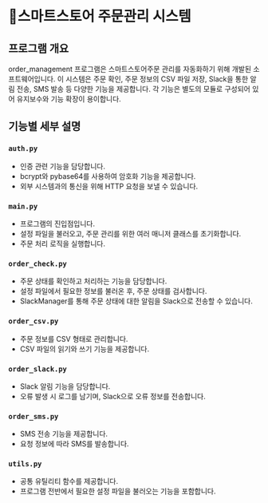 # 스마트스토어 주문관리 시스템

## 프로그램 개요
order_management 프로그램은 스마트스토어주문 관리를 자동화하기 위해 개발된 소프트웨어입니다. 이 시스템은 주문 확인, 주문 정보의 CSV 파일 저장, Slack을 통한 알림 전송, SMS 발송 등 다양한 기능을 제공합니다. 각 기능은 별도의 모듈로 구성되어 있어 유지보수와 기능 확장이 용이합니다.

## 기능별 세부 설명

### `auth.py`
- 인증 관련 기능을 담당합니다.
- bcrypt와 pybase64를 사용하여 암호화 기능을 제공합니다.
- 외부 시스템과의 통신을 위해 HTTP 요청을 보낼 수 있습니다.

### `main.py`
- 프로그램의 진입점입니다.
- 설정 파일을 불러오고, 주문 관리를 위한 여러 매니저 클래스를 초기화합니다.
- 주문 처리 로직을 실행합니다.

### `order_check.py`
- 주문 상태를 확인하고 처리하는 기능을 담당합니다.
- 설정 파일에서 필요한 정보를 불러온 후, 주문 상태를 검사합니다.
- SlackManager를 통해 주문 상태에 대한 알림을 Slack으로 전송할 수 있습니다.

### `order_csv.py`
- 주문 정보를 CSV 형태로 관리합니다.
- CSV 파일의 읽기와 쓰기 기능을 제공합니다.

### `order_slack.py`
- Slack 알림 기능을 담당합니다.
- 오류 발생 시 로그를 남기며, Slack으로 오류 정보를 전송합니다.

### `order_sms.py`
- SMS 전송 기능을 제공합니다.
- 요청 정보에 따라 SMS를 발송합니다.

### `utils.py`
- 공통 유틸리티 함수를 제공합니다.
- 프로그램 전반에서 필요한 설정 파일을 불러오는 기능을 포함합니다.
